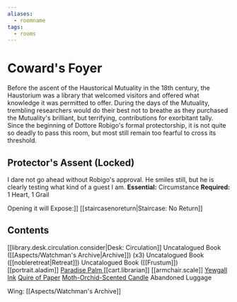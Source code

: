 ```yaml
---
aliases:
  - roomname
tags:
  - rooms
---
```

# Coward's Foyer
Before the ascent of the Haustorical Mutuality in the 18th century, the Haustorium was a library that welcomed visitors and offered what knowledge it was permitted to offer. During the days of the Mutuality, trembling researchers would do their best not to breathe as they purchased the Mutuality's brilliant, but terrifying, contributions for exorbitant tally. Since the beginning of Dottore Robigo's formal protectorship, it is not quite so deadly to pass this room, but most still remain too fearful to cross its threshold.
## Protector's Assent (Locked)
I dare not go ahead without Robigo's approval. He smiles still, but he is clearly testing what kind of a guest I am.
**Essential:** Circumstance
**Required:** 1 Heart, 1 Grail

Opening it will Expose:]]
[[staircasenoreturn|Staircase: No Return]]
## Contents
[[library.desk.circulation.consider|Desk: Circulation]]
Uncatalogued Book ([[Aspects/Watchman's Archive|Archive]]) (x3)
Uncatalogued Book ([[nobleretreat|Retreat]])
Uncatalogued Book ([[Frustum]])
[[portrait.aladim]]
[Paradise Palm  ](https://uadaf.theevilroot.xyz/rowenarium/element/pot.bigken)
[[cart.librarian]]
[[armchair.scale]]
[Yewgall Ink](https://uadaf.theevilroot.xyz/rowenarium/element/yewgall.ink)
[Quire of Paper](https://uadaf.theevilroot.xyz/rowenarium/element/quire.paper)
[Moth-Orchid-Scented Candle](https://uadaf.theevilroot.xyz/rowenarium/element/candle.mothorchid) 
Abandoned Luggage

Wing: [[Aspects/Watchman's Archive]]
